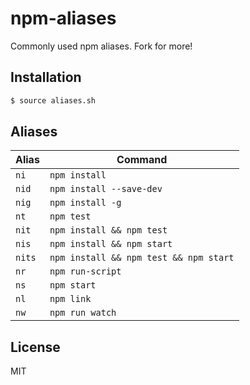 
# npm-aliases

  Commonly used npm aliases. Fork for more!

## Installation

```bash
$ source aliases.sh
```

## Aliases

| Alias  | Command |
|--------|---------|
| `ni`   | `npm install` |
| `nid`  | `npm install --save-dev` |
| `nig`  | `npm install -g` |
| `nt`   | `npm test` |
| `nit`  | `npm install && npm test` |
| `nis`  | `npm install && npm start` |
| `nits` | `npm install && npm test && npm start` |
| `nr`   | `npm run-script` |
| `ns`   | `npm start` |
| `nl`   | `npm link` |
| `nw`   | `npm run watch` |

## License

  MIT
